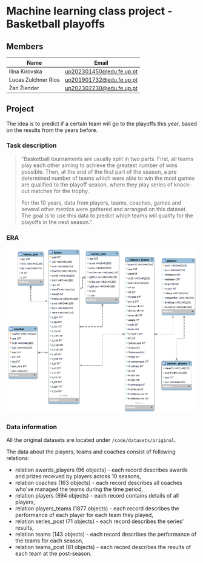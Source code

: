 # Machine learning class project - Basketball playoffs

## Members

| Name                    | Email                                                |
| ----------------------- | ---------------------------------------------------- |
| Ilina Kirovska          | [up202301450@edu.fe.up.pt](up202301450@edu.fe.up.pt) |
| Lucas Zulchner Rios     | [up201901732@edu.fe.up.pt](up201901732@edu.fe.up.pt) |
| Žan Žlender             | [up202302230@edu.fe.up.pt](up202302230@edu.fe.up.pt) |

## Project

The idea is to predict if a certain team will go to the playoffs this year, based on the results from the years before.

### Task description

> "Basketball tournaments are usually split in two parts. First, all teams play each other aiming to achieve the greatest number of wins possible. Then, at the end of the first part of the season, a pre determined number of teams which were able to win the most games are qualified to the playoff season, where they play series of knock-out matches for the trophy.
>
> For the 10 years, data from players, teams, coaches, games and several other metrics were gathered and arranged on this dataset. The goal is to use this data to predict which teams will qualify for the playoffs in the next season."

### ERA

[![Original dataset Entity relationship model](./docs/images/Diagrama.png)](./docs/images/Diagrama.png)

### Data information

All the original datasets are located under `/code/datasets/original`.

The data about the players, teams and coaches consist of following relations:

- relation awards_players (96 objects) - each record describes awards and prizes received by players across 10 seasons,
- relation coaches (163 objects) - each record describes all coaches who've managed the teams during the time period,
- relation players (894 objects) - each record contains details of all players,
- relation players_teams (1877 objects) - each record describes the performance of each player for each team they played,
- relation series_post (71 objects) - each record describes the series' results,
- relation teams (143 objects) - each record describes the performance of the teams for each season,
- relation teams_post (81 objects) - each record describes the results of each team at the post-season.
